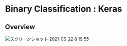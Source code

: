 # Binary Classification : Keras

## Overview
![スクリーンショット 2021-06-22 8 19 55](https://user-images.githubusercontent.com/36861752/122839266-ae3d2380-d332-11eb-921b-9b891e7ec2b5.png)
